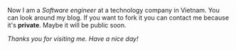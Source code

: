 Now I am a *Software engineer* at a technology company in Vietnam. You can look around my blog. If you want to fork it you can contact me because it's **private**. Maybe it  will be public soon.

*Thanks you for visiting me. Have a nice day!*
